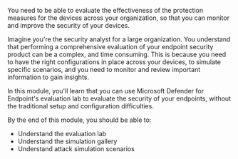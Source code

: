 You need to be able to evaluate the effectiveness of the protection measures for the devices across your organization, so that you can monitor and improve the security of your devices.

Imagine you're the security analyst for a large organization. You understand that performing a comprehensive evaluation of your endpoint security product can be a complex, and time consuming. This is because you need to have the right configurations in place across your devices, to simulate specific scenarios, and you need to monitor and review important information to gain insights.

In this module, you'll learn that you can use Microsoft Defender for Endpoint's evaluation lab to evaluate the security of your endpoints, without the traditional setup and configuration difficulties.

By the end of this module, you should be able to:

- Understand the evaluation lab
- Understand the simulation gallery
- Understand attack simulation scenarios
